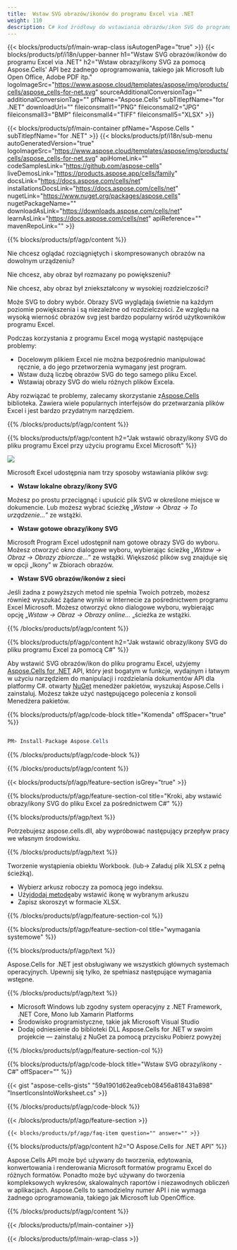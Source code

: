 ```yaml
---
title:  Wstaw SVG obrazów/ikonów do programu Excel via .NET
weight: 110
description: C# kod źródłowy do wstawiania obrazów/ikon SVG do programu Excel na platformach .NET Framework, .NET Core, Mono lub platformach Xamarin.
---
```

{{< blocks/products/pf/main-wrap-class isAutogenPage="true" >}}
{{< blocks/products/pf/i18n/upper-banner h1="Wstaw SVG obrazów/ikonów do programu Excel via .NET" h2="Wstaw obrazy/ikony SVG za pomocą Aspose.Cells\' API bez żadnego oprogramowania, takiego jak Microsoft lub Open Office, Adobe PDF itp." logoImageSrc="https://www.aspose.cloud/templates/aspose/img/products/cells/aspose_cells-for-net.svg" sourceAdditionalConversionTag="" additionalConversionTag="" pfName="Aspose.Cells" subTitlepfName="for .NET" downloadUrl="" fileiconsmall1="PNG" fileiconsmall2="JPG" fileiconsmall3="BMP" fileiconsmall4="TIFF" fileiconsmall5="XLSX" >}}

{{< blocks/products/pf/main-container pfName="Aspose.Cells " subTitlepfName="for .NET" >}}
{{< blocks/products/pf/i18n/sub-menu autoGeneratedVersion="true" logoImageSrc="https://www.aspose.cloud/templates/aspose/img/products/cells/aspose_cells-for-net.svg" apiHomeLink="" codeSamplesLink="https://github.com/aspose-cells" liveDemosLink="https://products.aspose.app/cells/family" docsLink="https://docs.aspose.com/cells/net" installationsDocsLink="https://docs.aspose.com/cells/net" nugetLink="https://www.nuget.org/packages/aspose.cells" nugetPackageName="" downloadAsLink="https://downloads.aspose.com/cells/net" learnAsLink="https://docs.aspose.com/cells/net" apiReference="" mavenRepoLink="" >}}

{{% blocks/products/pf/agp/content %}}

Nie chcesz oglądać rozciągniętych i skompresowanych obrazów na dowolnym urządzeniu?

Nie chcesz, aby obraz był rozmazany po powiększeniu?

Nie chcesz, aby obraz był zniekształcony w wysokiej rozdzielczości?

Może SVG to dobry wybór. Obrazy SVG wyglądają świetnie na każdym poziomie powiększenia i są niezależne od rozdzielczości. Ze względu na wysoką wierność obrazów svg jest bardzo popularny wśród użytkowników programu Excel.

Podczas korzystania z programu Excel mogą wystąpić następujące problemy:

+ Docelowym plikiem Excel nie można bezpośrednio manipulować ręcznie, a do jego przetworzenia wymagany jest program.
+ Wstaw dużą liczbę obrazów SVG do tego samego pliku Excel.
+ Wstawiaj obrazy SVG do wielu różnych plików Excela.

 Aby rozwiązać te problemy, zalecamy skorzystanie z[Aspose.Cells](https://products.aspose.com/cells/) biblioteka. Zawiera wiele popularnych interfejsów do przetwarzania plików Excel i jest bardzo przydatnym narzędziem.

{{% /blocks/products/pf/agp/content %}}

{{% blocks/products/pf/agp/content h2="Jak wstawić obrazy/ikony SVG do pliku programu Excel przy użyciu programu Excel Microsoft" %}}

![](/cells/pl/net/icons/insert-icons-to-excel/sample.png)

Microsoft Excel udostępnia nam trzy sposoby wstawiania plików svg:

+  **Wstaw lokalne obrazy/ikony SVG**

Możesz po prostu przeciągnąć i upuścić plik SVG w określone miejsce w dokumencie. Lub możesz wybrać ścieżkę „*Wstaw -> Obraz -> To urządzenie...*” ze wstążki.

+  **Wstaw gotowe obrazy/ikony SVG**

Microsoft Program Excel udostępnił nam gotowe obrazy SVG do wyboru. Możesz otworzyć okno dialogowe wyboru, wybierając ścieżkę „*Wstaw -> Obraz -> Obrazy zbiorcze...*” ze wstążki. Większość plików svg znajduje się w opcji „Ikony” w Zbiorach obrazów.

+  **Wstaw SVG obrazów/ikonów z sieci**

Jeśli żadna z powyższych metod nie spełnia Twoich potrzeb, możesz również wyszukać żądane wyniki w Internecie za pośrednictwem programu Excel Microsoft. Możesz otworzyć okno dialogowe wyboru, wybierając opcję „*Wstaw -> Obraz -> Obrazy online...* „ścieżka ze wstążki.

{{% /blocks/products/pf/agp/content %}}

{{% blocks/products/pf/agp/content h2="Jak wstawić obrazy/ikony SVG do pliku programu Excel za pomocą C#" %}}

 Aby wstawić SVG obrazów/ikon do pliku programu Excel, użyjemy
 [Aspose.Cells for .NET](https://products.aspose.com/cells/net) 
 API, który jest bogatym w funkcje, wydajnym i łatwym w użyciu narzędziem do manipulacji i rozdzielania dokumentów API dla platformy C#. otwarty
 [NuGet](https://www.nuget.org/packages/aspose.cells) 
 menedżer pakietów, wyszukaj
 Aspose.Cells 
 i zainstaluj. Możesz także użyć następującego polecenia z konsoli Menedżera pakietów.

{{% blocks/products/pf/agp/code-block title="Komenda" offSpacer="true" %}}

```cs

PM> Install-Package Aspose.Cells

```

{{% /blocks/products/pf/agp/code-block %}}

{{% /blocks/products/pf/agp/content %}}

{{< blocks/products/pf/agp/feature-section isGrey="true" >}}

{{% blocks/products/pf/agp/feature-section-col title="Kroki, aby wstawić obrazy/ikony SVG do pliku Excel za pośrednictwem C#" %}}

{{% blocks/products/pf/agp/text %}}

Potrzebujesz aspose.cells.dll, aby wypróbować następujący przepływ pracy we własnym środowisku.

{{% /blocks/products/pf/agp/text %}}

Tworzenie wystąpienia obiektu Workbook. (lub-> Załaduj plik XLSX z pełną ścieżką).
+ Wybierz arkusz roboczy za pomocą jego indeksu.
 + Użyj[dodaj metodę](https://reference.aspose.com/cells/net/aspose.cells.drawing/shapecollection/methods/addicons)aby wstawić ikonę w wybranym arkuszu
+ Zapisz skoroszyt w formacie XLSX.

{{% /blocks/products/pf/agp/feature-section-col %}}

{{% blocks/products/pf/agp/feature-section-col title="wymagania systemowe" %}}

{{% blocks/products/pf/agp/text %}}

 Aspose.Cells for .NET jest obsługiwany we wszystkich głównych systemach operacyjnych. Upewnij się tylko, że spełniasz następujące wymagania wstępne.

{{% /blocks/products/pf/agp/text %}}

-  Microsoft Windows lub zgodny system operacyjny z .NET Framework, .NET Core, Mono lub Xamarin Platforms
-  Środowisko programistyczne, takie jak Microsoft Visual Studio
-  Dodaj odniesienie do biblioteki DLL Aspose.Cells for .NET w swoim projekcie — zainstaluj z NuGet za pomocą przycisku Pobierz powyżej

{{% /blocks/products/pf/agp/feature-section-col %}}

{{% blocks/products/pf/agp/code-block title="Wstaw SVG obrazy/ikony - C#" offSpacer="" %}}

{{< gist "aspose-cells-gists" "59a1901d62ea9ceb08456a818431a898" "InsertIconsIntoWorksheet.cs" >}}

{{% /blocks/products/pf/agp/code-block %}}

{{< /blocks/products/pf/agp/feature-section >}}

    {{< blocks/products/pf/agp/faq-item question="" answer="" >}}
 

<!-- aboutfile Starts -->

{{% blocks/products/pf/agp/content h2="O Aspose.Cells for .NET API" %}}

 Aspose.Cells API może być używany do tworzenia, edytowania, konwertowania i renderowania Microsoft formatów programu Excel do różnych formatów. Ponadto może być używany do tworzenia kompleksowych wykresów, skalowalnych raportów i niezawodnych obliczeń w aplikacjach. Aspose.Cells to samodzielny numer API i nie wymaga żadnego oprogramowania, takiego jak Microsoft lub OpenOffice.

{{% /blocks/products/pf/agp/content %}}



<!-- aboutfile Ends -->
<!--
{{< blocks/products/pf/agp/other-supported-section title="Other Supported Splitting Formats" subTitle="Using C#, One can also split large file into chunks of many other file formats including." >}}

{{< blocks/products/pf/agp/other-supported-section-item href="https://products.aspose.com/cells/net/splitter/ods/" name="ODS" description="OpenDocument Spreadsheet File" >}}
{{< blocks/products/pf/agp/other-supported-section-item href="https://products.aspose.com/cells/net/splitter/xls/" name="XLS" description="Excel Binary Format" >}}
{{< blocks/products/pf/agp/other-supported-section-item href="https://products.aspose.com/cells/net/splitter/xlsb/" name="XLSB" description="Binary Excel Workbook File" >}}
{{< blocks/products/pf/agp/other-supported-section-item href="https://products.aspose.com/cells/net/splitter/xlsm/" name="XLSM" description="Spreadsheet File" >}}

{{< /blocks/products/pf/agp/other-supported-section >}}

-->

{{< /blocks/products/pf/main-container >}}
    
{{< /blocks/products/pf/main-wrap-class >}}
